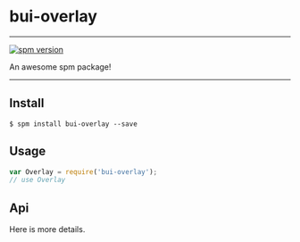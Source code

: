 # bui-overlay

---

[![spm version](http://spmjs.io/badge/bui-overlay)](http://spmjs.io/package/bui-overlay)

An awesome spm package!

---

## Install

```
$ spm install bui-overlay --save
```

## Usage

```js
var Overlay = require('bui-overlay');
// use Overlay
```

## Api

Here is more details.

